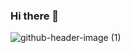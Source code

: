 ### Hi there 👋

![github-header-image (1)](https://user-images.githubusercontent.com/24251126/164882407-2098a4ee-d21c-4ceb-b2e2-2b08688d5c04.png)

<!--
**spkorn/spkorn** is a ✨ _special_ ✨ repository because its `README.md` (this file) appears on your GitHub profile.

Here are some ideas to get you started:

- 🔭 I’m currently working on ...
- 🌱 I’m currently learning ...
- 👯 I’m looking to collaborate on ...
- 🤔 I’m looking for help with ...
- 💬 Ask me about ...
- 📫 How to reach me: ...
- 😄 Pronouns: ...
- ⚡ Fun fact: ...
-->
